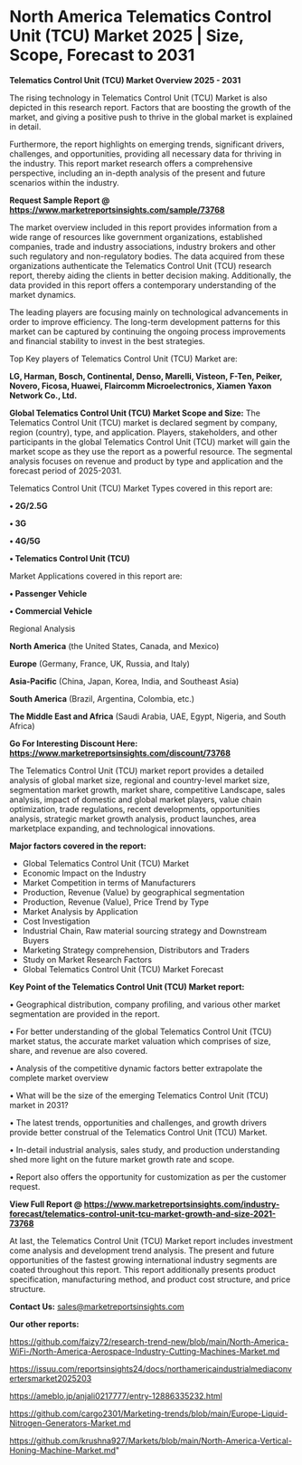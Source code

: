# North America Telematics Control Unit (TCU) Market 2025 | Size, Scope, Forecast to 2031

<Strong> Telematics Control Unit (TCU) Market Overview 2025 - 2031</strong>

The rising technology in Telematics Control Unit (TCU) Market is also depicted in this research report. Factors that are boosting the growth of the market, and giving a positive push to thrive in the global market is explained in detail.

Furthermore, the report highlights on emerging trends, significant drivers, challenges, and opportunities, providing all necessary data for thriving in the industry. This report market research offers a comprehensive perspective, including an in-depth analysis of the present and future scenarios within the industry.

<strong>Request Sample Report @ <a href=https://www.marketreportsinsights.com/sample/73768>https://www.marketreportsinsights.com/sample/73768</a></strong>

The market overview included in this report provides information from a wide range of resources like government organizations, established companies, trade and industry associations, industry brokers and other such regulatory and non-regulatory bodies. The data acquired from these organizations authenticate the Telematics Control Unit (TCU) research report, thereby aiding the clients in better decision making. Additionally, the data provided in this report offers a contemporary understanding of the market dynamics.

The leading players are focusing mainly on technological advancements in order to improve efficiency. The long-term development patterns for this market can be captured by continuing the ongoing process improvements and financial stability to invest in the best strategies.

Top Key players of Telematics Control Unit (TCU) Market are:

<strong>LG, Harman, Bosch, Continental, Denso, Marelli, Visteon, F-Ten, Peiker, Novero, Ficosa, Huawei, Flaircomm Microelectronics, Xiamen Yaxon Network Co., Ltd.</strong>

<strong><b>Global Telematics Control Unit (TCU) Market Scope and Size:</b></strong>
The Telematics Control Unit (TCU) market is declared segment by company, region (country), type, and application. Players, stakeholders, and other participants in the global Telematics Control Unit (TCU) market will gain the market scope as they use the report as a powerful resource. The segmental analysis focuses on revenue and product by type and application and the forecast period of 2025-2031.

Telematics Control Unit (TCU) Market Types covered in this report are:

<strong>• 2G/2.5G

• 3G

• 4G/5G

• Telematics Control Unit (TCU)</strong>

Market Applications covered in this report are:

<strong>• Passenger Vehicle

• Commercial Vehicle</strong> 

Regional Analysis

<strong>North America</strong> (the United States, Canada, and Mexico)

<strong>Europe</strong> (Germany, France, UK, Russia, and Italy)

<strong>Asia-Pacific</strong> (China, Japan, Korea, India, and Southeast Asia)

<strong>South America</strong> (Brazil, Argentina, Colombia, etc.)

<strong>The Middle East and Africa</strong> (Saudi Arabia, UAE, Egypt, Nigeria, and South Africa)

<strong>Go For Interesting Discount Here: <a href=https://www.marketreportsinsights.com/discount/73768>https://www.marketreportsinsights.com/discount/73768</a></strong>

The Telematics Control Unit (TCU) market report provides a detailed analysis of global market size, regional and country-level market size, segmentation market growth, market share, competitive Landscape, sales analysis, impact of domestic and global market players, value chain optimization, trade regulations, recent developments, opportunities analysis, strategic market growth analysis, product launches, area marketplace expanding, and technological innovations.

<strong><b>Major factors covered in the report:</b></strong>
<ul>
  <li>Global Telematics Control Unit (TCU) Market </li>
  <li>Economic Impact on the Industry</li>
  <li>Market Competition in terms of Manufacturers</li>
  <li>Production, Revenue (Value) by geographical segmentation</li>
  <li>Production, Revenue (Value), Price Trend by Type</li>
  <li>Market Analysis by Application</li>
  <li>Cost Investigation</li>
  <li>Industrial Chain, Raw material sourcing strategy and Downstream Buyers</li>
  <li>Marketing Strategy comprehension, Distributors and Traders</li>
  <li>Study on Market Research Factors</li>
  <li>Global Telematics Control Unit (TCU) Market Forecast</li>
</ul>

<strong><b>Key Point of the Telematics Control Unit (TCU) Market report:</b></strong>

• Geographical distribution, company profiling, and various other market segmentation are provided in the report.

• For better understanding of the global Telematics Control Unit (TCU) market status, the accurate market valuation which comprises of size, share, and revenue are also covered.

• Analysis of the competitive dynamic factors better extrapolate the complete market overview

• What will be the size of the emerging Telematics Control Unit (TCU) market in 2031?

• The latest trends, opportunities and challenges, and growth drivers provide better construal of the Telematics Control Unit (TCU) Market.

• In-detail industrial analysis, sales study, and production understanding shed more light on the future market growth rate and scope.

• Report also offers the opportunity for customization as per the customer request.

<strong><b>View Full Report @ <a href=https://www.marketreportsinsights.com/industry-forecast/telematics-control-unit-tcu-market-growth-and-size-2021-73768>https://www.marketreportsinsights.com/industry-forecast/telematics-control-unit-tcu-market-growth-and-size-2021-73768</a></b></strong>


At last, the Telematics Control Unit (TCU) Market report includes investment come analysis and development trend analysis. The present and future opportunities of the fastest growing international industry segments are coated throughout this report. This report additionally presents product specification, manufacturing method, and product cost structure, and price structure.

<strong>Contact Us:</strong>
sales@marketreportsinsights.com

<strong>Our other reports:</strong>

<a href=https://github.com/faizy72/research-trend-new/blob/main/North-America-WiFi-/North-America-Aerospace-Industry-Cutting-Machines-Market.md>https://github.com/faizy72/research-trend-new/blob/main/North-America-WiFi-/North-America-Aerospace-Industry-Cutting-Machines-Market.md</a>

<a href=https://issuu.com/reportsinsights24/docs/northamericaindustrialmediaconvertersmarket2025203>https://issuu.com/reportsinsights24/docs/northamericaindustrialmediaconvertersmarket2025203</a>

<a href=https://ameblo.jp/anjali0217777/entry-12886335232.html>https://ameblo.jp/anjali0217777/entry-12886335232.html</a>

<a href=https://github.com/cargo2301/Marketing-trends/blob/main/Europe-Liquid-Nitrogen-Generators-Market.md>https://github.com/cargo2301/Marketing-trends/blob/main/Europe-Liquid-Nitrogen-Generators-Market.md</a>

<a href=https://github.com/krushna927/Markets/blob/main/North-America-Vertical-Honing-Machine-Market.md>https://github.com/krushna927/Markets/blob/main/North-America-Vertical-Honing-Machine-Market.md</a>"
